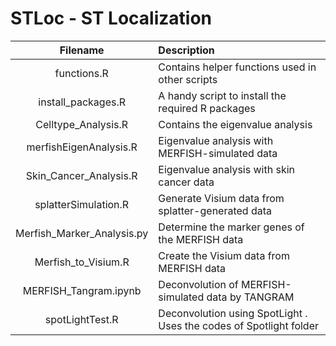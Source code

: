 # STLoc - ST Localization




| Filename                   | Description                                        |
| :---:                      | :---------                                         |
| functions.R                | Contains helper functions used in other scripts    |
| install_packages.R         | A handy script to install the required R packages  |
| Celltype_Analysis.R        | Contains the eigenvalue analysis                   |
| merfishEigenAnalysis.R     | Eigenvalue analysis with MERFISH-simulated data    |
| Skin_Cancer_Analysis.R     | Eigenvalue analysis with skin cancer data          |
| splatterSimulation.R       | Generate Visium data from splatter-generated data   |
| Merfish_Marker_Analysis.py | Determine the marker genes of the MERFISH data     |
| Merfish_to_Visium.R        | Create the Visium data from MERFISH data           |
| MERFISH_Tangram.ipynb      | Deconvolution of MERFISH-simulated data by TANGRAM |
| spotLightTest.R            | Deconvolution using  SpotLight  . Uses the  codes of Spotlight folder                      |

                      



